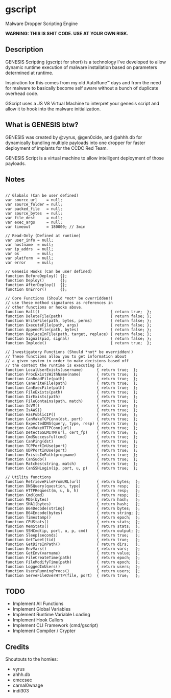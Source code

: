 # gscript

Malware Dropper Scripting Engine

**WARNING: THIS IS SHIT CODE. USE AT YOUR OWN RISK.**

## Description

GENESIS Scripting (gscript for short) is a technology I've developed to allow dynamic runtime execution of malware installation based on parameters determined at runtime.

Inspiration for this comes from my old AutoRune™ days and from the need for malware to basically become self aware without a bunch of duplicate overhead code.

GScript uses a JS V8 Virtual Machine to interpret your genesis script and allow it to hook into the malware initialization.

## What is GENESIS btw?

GENESIS was created by @vyrus, @gen0cide, and @ahhh.db for dynamically bundling multiple payloads into one dropper for faster deployment of implants for the CCDC Red Team.

GENESIS Script is a virtual machine to allow intelligent deployment of those payloads.

## Notes
```

// Globals (Can be user defined)
var source_url    = null;
var source_folder = null;
var packed_file   = null;
var source_bytes  = null;
var file_dest     = null;
var exec_args     = null;
var timeout       = 180000; // 3min

// Read-Only (Defined at runtime)
var user_info = null;
var hostname  = null;
var ip_addrs  = null;
var os        = null;
var platform  = null;
var error     = null;

// Genesis Hooks (Can be user defined)
function BeforeDeploy() {};
function Deploy()       {};
function AfterDeploy()  {};
function OnError()      {};

// Core Functions (Should *not* be overridden!)
// use these method signatures as references in
// other functions or hooks above.
function Halt()                               { return true;  };
function DeleteFile(path)                     { return false; };
function WriteFile(path, bytes, perms)        { return false; };
function ExecuteFile(path, args)              { return false; };
function AppendFile(path, bytes)              { return false; };
function ReplaceInFile(path, target, replace) { return false; };
function Signal(pid, signal)                  { return false; };
function Implode()                            { return true;  };

// Investigatory Functions (Should *not* be overridden!)
// These functions allow you to get information about
// a given system in order to make decisions based off
// the context the runtime is executing in.
function LocalUserExists(username)      { return true;  };
function ProcExistsWithName(name)       { return true;  };
function CanReadFile(path)              { return true;  };
function CanWriteFile(path)             { return true;  };
function CanExecFile(path)              { return true;  };
function FileExists(path)               { return true;  };
function DirExists(path)                { return true;  };
function FileContains(path, match)      { return true;  };
function IsVM()                         { return true;  };
function IsAWS()                        { return true;  };
function HasPublicIP()                  { return true;  };
function CanMakeTCPConn(dst, port)      { return true;  };
function ExpectedDNS(query, type, resp) { return true;  };
function CanMakeHTTPConn(url)           { return true;  };
function DetectSSLMITM(url, cert_fp)    { return true;  };
function CmdSuccessful(cmd)             { return true;  };
function CanPing(dst)                   { return true;  };
function TCPPortInUse(port)             { return true;  };
function UDPPortInUse(port)             { return true;  };
function ExistsInPath(progname)         { return true;  };
function CanSudo()                      { return true;  };
function Matches(string, match)         { return true;  };
function CanSSHLogin(ip, port, u, p)    { return true;  };

// Utility functions
function RetrieveFileFromURL(url)       { return bytes;  };
function DNSQuery(question, type)       { return resp;   };
function HTTPRequest(m, u, b, h)        { return resp;   };
function Cmd(cmd)                       { return resp;   };
function MD5(bytes)                     { return hash;   };
function SHA1(bytes)                    { return hash;   };
function B64Decode(string)              { return bytes;  };
function B64Encode(bytes)               { return string; };
function Timestamp()                    { return epoch;  };
function CPUStats()                     { return stats;  };
function MemStats()                     { return stats;  };
function SSHCmd(ip, port, u, p, cmd)    { return output; };
function Sleep(seconds)                 { return true;   };
function GetTweet(tid)                  { return true;   };
function GetDirsInPath()                { return dirs;   };
function EnvVars()                      { return vars;   };
function GetEnv(varname)                { return value;  };
function FileCreateTime(path)           { return epoch;  };
function FileModifyTime(path)           { return epoch;  };
function LoggedInUsers()                { return users;  };
function UsersRunningProcs()            { return users;  };
function ServeFileOverHTTP(file, port)  { return true;   };

```

## TODO

 * Implement All Functions
 * Implement Global Variables
 * Implement Runtime Variable Loading
 * Implement Hook Callers
 * Implement CLI Framework (cmd/gscript)
 * Implement Compiler / Crypter

## Credits

Shoutouts to the homies:

 * vyrus
 * ahhh.db
 * cmccsec
 * carnal0wnage
 * indi303